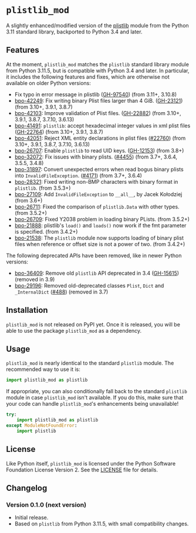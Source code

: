 # `plistlib_mod`

A slightly enhanced/modified version of the [plistlib](https://docs.python.org/3/library/plistlib.html) module from the Python 3.11 standard library,
backported to Python 3.4 and later.

## Features

At the moment,
`plistlib_mod` matches the `plistlib` standard library module from Python 3.11.5,
but is compatible with Python 3.4 and later.
In particular,
it includes the following features and fixes,
which are otherwise not available on older Python versions:

* Fix typo in error message in plistlib ([GH-97540](https://github.com/python/cpython/pull/97540)) (from 3.11+, 3.10.8)
* [bpo-42249](https://bugs.python.org/issue42249): Fix writing binary Plist files larger than 4 GiB. ([GH-23121](https://github.com/python/cpython/pull/23121)) (from 3.10+, 3.9.1, 3.8.7)
* [bpo-42103](https://bugs.python.org/issue42103): Improve validation of Plist files. ([GH-22882](https://github.com/python/cpython/pull/22882)) (from 3.10+, 3.9.1, 3.8.7, 3.7.10, 3.6.13)
* [bpo-41491](https://bugs.python.org/issue41491): `plistlib`: accept hexadecimal integer values in xml plist files ([GH-22764](https://github.com/python/cpython/pull/22764)) (from 3.10+, 3.9.1, 3.8.7)
* [bpo-42051](https://bugs.python.org/issue42051): Reject XML entity declarations in plist files ([#22760](https://github.com/python/cpython/pull/22760)) (from 3.10+, 3.9.1, 3.8.7, 3.7.10, 3.6.13)
* [bpo-26707](https://bugs.python.org/issue26707): Enable `plistlib` to read UID keys. ([GH-12153](https://github.com/python/cpython/pull/12153)) (from 3.8+)
* [bpo-32072](https://bugs.python.org/issue32072): Fix issues with binary plists. ([#4455](https://github.com/python/cpython/pull/4455)) (from 3.7+, 3.6.4, 3.5.5, 3.4.8)
* [bpo-31897](https://bugs.python.org/issue31897): Convert unexpected errors when read bogus binary plists into `InvalidFileException`. ([#4171](https://github.com/python/cpython/pull/4171)) (from 3.7+, 3.6.4)
* [bpo-28321](https://bugs.python.org/issue28321): Fixed writing non-BMP characters with binary format in `plistlib`. (from 3.5.3+)
* [bpo-27109](https://bugs.python.org/issue27109): Add `InvalidFileException` to `__all__`, by Jacek Kołodziej (from 3.6+)
* [bpo-26711](https://bugs.python.org/issue26711): Fixed the comparison of `plistlib.Data` with other types. (from 3.5.2+)
* [bpo-26709](https://bugs.python.org/issue26709): Fixed Y2038 problem in loading binary PLists. (from 3.5.2+)
* [bpo-21888](https://bugs.python.org/issue21888): plistlib's `load()` and `loads()` now work if the fmt parameter is specified. (from 3.4.2+)
* [bpo-21538](https://bugs.python.org/issue21538): The `plistlib` module now supports loading of binary plist files when reference or offset size is not a power of two. (from 3.4.2+)

The following deprecated APIs have been removed,
like in newer Python versions:

* [bpo-36409](https://bugs.python.org/issue36409): Remove old `plistlib` API deprecated in 3.4 ([GH-15615](https://github.com/python/cpython/pull/15615)) (removed in 3.9)
* [bpo-29196](https://bugs.python.org/issue29196): Removed old-deprecated classes `Plist`, `Dict` and `_InternalDict` ([#488](https://github.com/python/cpython/pull/488)) (removed in 3.7)

## Installation

`plistlib_mod` is not released on PyPI yet.
Once it is released,
you will be able to use the package `plistlib_mod` as a dependency.

## Usage

`plistlib_mod` is nearly identical to the standard `plistlib` module.
The recommended way to use it is:

```python
import plistlib_mod as plistlib
```

If appropriate,
you can also conditionally fall back to the standard `plistlib` module
in case `plistlib_mod` isn't available.
If you do this,
make sure that your code can handle `plistlib_mod`'s enhancements being unavailable!

```python
try:
    import plistlib_mod as plistlib
except ModuleNotFoundError:
    import plistlib
```

## License

Like Python itself,
`plistlib_mod` is licensed under the Python Software Foundation License Version 2.
See the [LICENSE](./LICENSE) file for details.

## Changelog

### Version 0.1.0 (next version)

* Initial release.
* Based on `plistlib` from Python 3.11.5,
  with small compatibility changes.
